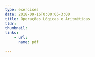```yaml
---
type: exercises
date: 2018-09-16T0:00:05-3:00
title: Operações Lógicas e Aritméticas
tldr: 
thumbnail: 
links: 
    - url: 
      name: pdf

---
```


<!-- **Suggested Readings:**
- [Readings 1](http://example.com)
- [Readings 2](http://example.com) -->
